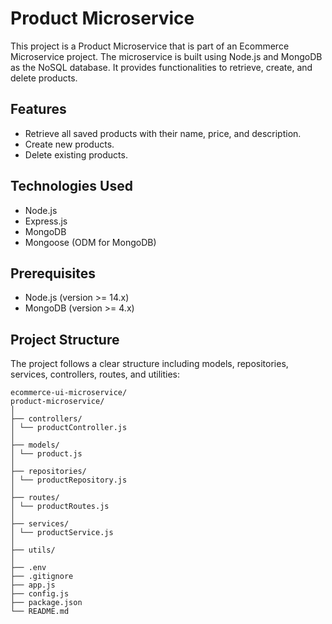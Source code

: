 # Product Microservice

This project is a Product Microservice that is part of an Ecommerce Microservice project. The microservice is built using Node.js and MongoDB as the NoSQL database. It provides functionalities to retrieve, create, and delete products.

## Features

- Retrieve all saved products with their name, price, and description.
- Create new products.
- Delete existing products.

## Technologies Used

- Node.js
- Express.js
- MongoDB
- Mongoose (ODM for MongoDB)

## Prerequisites

- Node.js (version >= 14.x)
- MongoDB (version >= 4.x)

## Project Structure

The project follows a clear structure including models, repositories, services, controllers, routes, and utilities:

```
ecommerce-ui-microservice/
product-microservice/
│
├── controllers/
│ └── productController.js
│
├── models/
│ └── product.js
│
├── repositories/
│ └── productRepository.js
│
├── routes/
│ └── productRoutes.js
│
├── services/
│ └── productService.js
│
├── utils/
│
├── .env
├── .gitignore
├── app.js
├── config.js
├── package.json
└── README.md
```
